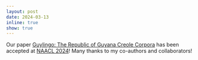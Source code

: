 ```yaml
---
layout: post
date: 2024-03-13
inline: true
show: true
---
```


Our paper [Guylingo: The Republic of Guyana Creole Corpora](https://aclanthology.org/2024.naacl-short.70/) has been accepted at [NAACL 2024](https://2024.naacl.org/)! Many thanks to my co-authors and collaborators!
